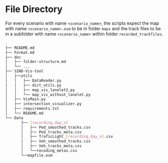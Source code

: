 # File Directory

For every scenario with name `<scenario_name>`, the scripts expect the map with name `<scenario_name>.osm` to be in folder `maps` and the track files to be in a subfolder with name `<scenario_name>` within folder `recorded_trackfiles`.

```bash
.
├── README.md
├── Format.md
├── doc
│   ├── folder-structure.md
│   └── ...
├── SIND-Vis-tool
│   ├──utils
│   │   ├── DataReader.py
│   │   ├── dict_utils.py
│   │   ├── map_vis_lanelet2.py
│   │   └── map_vis_without_lanelet.py 
│   ├── VisMain.py
│   ├── intersection_visualizer.py
│   ├── requirements.txt
│   └── README.md
└── Data
       ├── [recording_day_n] 
       │   ├── Ped_smoothed_tracks.csv
       │   ├── Ped_tracks_meta.csv
       │   ├── TraficLight_[recording_day_n].csv
       │   ├── Veh_smoothed_tracks.csv
       │   ├── Veh_tracks_meta.csv
       │   └──recoding_metas.csv
       └──mapfile.osm

```
